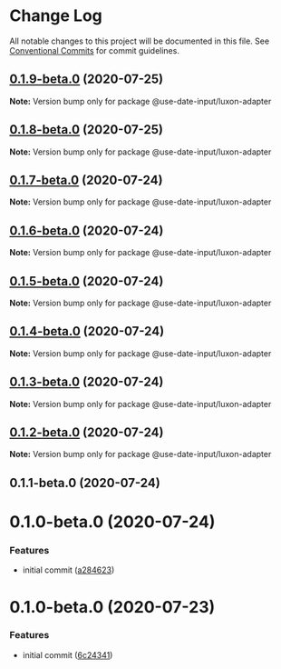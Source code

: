 # Change Log

All notable changes to this project will be documented in this file.
See [Conventional Commits](https://conventionalcommits.org) for commit guidelines.

## [0.1.9-beta.0](https://github.com/mark-tate/use-date-input/compare/@use-date-input/luxon-adapter@0.1.8-beta.0...@use-date-input/luxon-adapter@0.1.9-beta.0) (2020-07-25)

**Note:** Version bump only for package @use-date-input/luxon-adapter





## [0.1.8-beta.0](https://github.com/mark-tate/use-date-input/compare/@use-date-input/luxon-adapter@0.1.7-beta.0...@use-date-input/luxon-adapter@0.1.8-beta.0) (2020-07-25)

**Note:** Version bump only for package @use-date-input/luxon-adapter





## [0.1.7-beta.0](https://github.com/mark-tate/use-date-input/compare/@use-date-input/luxon-adapter@0.1.6-beta.0...@use-date-input/luxon-adapter@0.1.7-beta.0) (2020-07-24)

**Note:** Version bump only for package @use-date-input/luxon-adapter





## [0.1.6-beta.0](https://github.com/mark-tate/use-date-input/compare/@use-date-input/luxon-adapter@0.1.5-beta.0...@use-date-input/luxon-adapter@0.1.6-beta.0) (2020-07-24)

**Note:** Version bump only for package @use-date-input/luxon-adapter





## [0.1.5-beta.0](https://github.com/mark-tate/use-date-input/compare/@use-date-input/luxon-adapter@0.1.4-beta.0...@use-date-input/luxon-adapter@0.1.5-beta.0) (2020-07-24)

**Note:** Version bump only for package @use-date-input/luxon-adapter





## [0.1.4-beta.0](https://github.com/mark-tate/use-date-input/compare/@use-date-input/luxon-adapter@0.1.3-beta.0...@use-date-input/luxon-adapter@0.1.4-beta.0) (2020-07-24)

**Note:** Version bump only for package @use-date-input/luxon-adapter





## [0.1.3-beta.0](https://github.com/mark-tate/use-date-input/compare/@use-date-input/luxon-adapter@0.1.2-beta.0...@use-date-input/luxon-adapter@0.1.3-beta.0) (2020-07-24)

**Note:** Version bump only for package @use-date-input/luxon-adapter





## [0.1.2-beta.0](https://github.com/mark-tate/use-date-input/compare/@use-date-input/luxon-adapter@0.1.1-beta.0...@use-date-input/luxon-adapter@0.1.2-beta.0) (2020-07-24)

**Note:** Version bump only for package @use-date-input/luxon-adapter





## 0.1.1-beta.0 (2020-07-24)



# 0.1.0-beta.0 (2020-07-24)


### Features

* initial commit ([a284623](https://github.com/mark-tate/use-date-input/commit/a28462354bf58de9f016176fec51ac80d2c2af60))





# 0.1.0-beta.0 (2020-07-23)


### Features

* initial commit ([6c24341](https://github.com/mark-tate/use-date-input/commit/6c24341efc30d33d6248367ee6578831c7a975ad))
